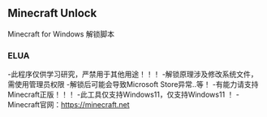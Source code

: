 <p>
<strong><h2>Minecraft Unlock</h2></strong>
Minecraft for Windows 解锁脚本
</p>

### ELUA

 -此程序仅供学习研究，严禁用于其他用途！！！
 -解锁原理涉及修改系统文件，需使用管理员权限
 -解锁后可能会导致Microsoft Store异常..等！
 -有能力请支持Minecraft正版！！！
 -此工具仅支持Windows11，仅支持Windows11 ！
 -Minecraft官网：https://minecraft.net
